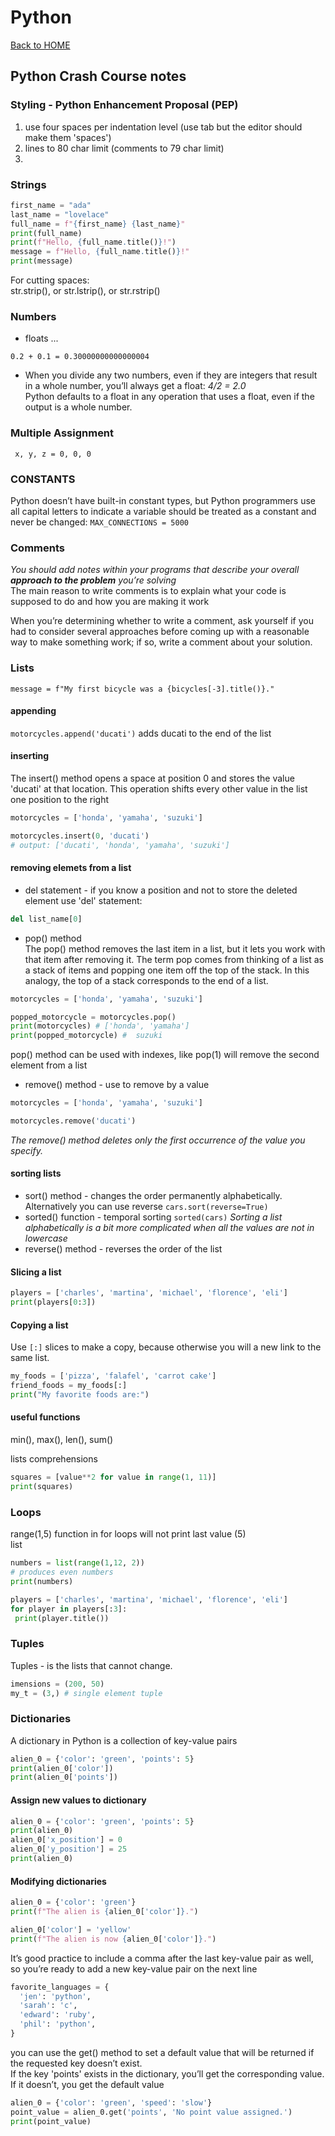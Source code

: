 # Python

[Back to HOME](https://prone19.github.io/)

## Python Crash Course notes
### Styling - Python Enhancement Proposal (PEP)
1. use four spaces per indentation level (use tab but the editor should make them 'spaces')
2. lines to 80 char limit (comments to 79 char limit)
3. 

### Strings
```python
first_name = "ada"
last_name = "lovelace"
full_name = f"{first_name} {last_name}"
print(full_name)
print(f"Hello, {full_name.title()}!")
message = f"Hello, {full_name.title()}!"
print(message)
```
For cutting spaces:  
str.strip(), or str.lstrip(), or str.rstrip()

### Numbers
- floats ...
```
0.2 + 0.1 = 0.30000000000000004 
```
- When you divide any two numbers, even if they are integers that result in a 
  whole number, you’ll always get a float: *4/2 = 2.0*  
  Python defaults to a float in any operation that uses a float, even if the
  output is a whole number.

### Multiple Assignment
``` x, y, z = 0, 0, 0```

### CONSTANTS
Python doesn’t have built-in constant types, but Python programmers use all capital letters
to indicate a variable should be treated as a 
constant and never be changed: ```MAX_CONNECTIONS = 5000```

### Comments
*You should add notes within your programs that describe your overall **approach to the
problem** you’re solving*  
The main reason to write comments is to explain what your code is supposed
to do and how you are making it work  

When you’re determining whether to write a comment, ask yourself if
you had to consider several approaches before coming up with a reasonable way to make something work; if so, write 
a comment about your solution.

### Lists
```message = f"My first bicycle was a {bicycles[-3].title()}."```
#### appending
```motorcycles.append('ducati')``` adds ducati to the end of the list
#### inserting
The insert() method opens a space at position 0 and stores
the value 'ducati' at that location. This operation shifts every other value
in the list one position to the right
```python
motorcycles = ['honda', 'yamaha', 'suzuki']

motorcycles.insert(0, 'ducati') 
# output: ['ducati', 'honda', 'yamaha', 'suzuki'] 
```
#### removing elemets from a list
- del statement - if you know a position and not to store the deleted element use 'del' statement:
```python 
del list_name[0]
```

- pop() method  
The pop() method removes the last item in a list, but it lets you work 
with that item after removing it. The term pop comes from thinking of a 
list as a stack of items and popping one item off the top of the stack. In
this analogy, the top of a stack corresponds to the end of a list.
  
```python
motorcycles = ['honda', 'yamaha', 'suzuki']

popped_motorcycle = motorcycles.pop() 
print(motorcycles) # ['honda', 'yamaha']
print(popped_motorcycle) #  suzuki
```
pop() method can be used with indexes, like pop(1) will remove the second element from a list

- remove() method - use to remove by a value

```python
motorcycles = ['honda', 'yamaha', 'suzuki']

motorcycles.remove('ducati')
```
*The remove() method deletes only the first occurrence of the value you specify.*

#### sorting lists
- sort() method - changes the order permanently alphabetically. Alternatively you can use reverse ```cars.sort(reverse=True)```
- sorted() function - temporal sorting ```sorted(cars)```
*Sorting a list alphabetically is a bit more complicated when all the values are not in
  lowercase*
- reverse() method - reverses the order of the list

#### Slicing a list
```python
players = ['charles', 'martina', 'michael', 'florence', 'eli'] 
print(players[0:3])
```

#### Copying a list
Use ```[:]``` slices to make a copy, because otherwise you will a new link to the same list. 

```python
my_foods = ['pizza', 'falafel', 'carrot cake']
friend_foods = my_foods[:]
print("My favorite foods are:")
```

#### useful functions 
min(), max(), len(), sum()  

lists comprehensions
```python
squares = [value**2 for value in range(1, 11)]
print(squares)
```

### Loops
range(1,5) function in for loops will not print last value (5)  
list
```python
numbers = list(range(1,12, 2)) 
# produces even numbers
print(numbers)
```
```python
players = ['charles', 'martina', 'michael', 'florence', 'eli']
for player in players[:3]:
 print(player.title())
```

### Tuples
Tuples - is the lists that cannot change.
```python
imensions = (200, 50)
my_t = (3,) # single element tuple
```
### Dictionaries
A dictionary in Python is a collection of key-value pairs  

```python
alien_0 = {'color': 'green', 'points': 5}
print(alien_0['color'])
print(alien_0['points'])
```
#### Assign new values to dictionary
```python
alien_0 = {'color': 'green', 'points': 5}
print(alien_0)
alien_0['x_position'] = 0
alien_0['y_position'] = 25
print(alien_0)
```

#### Modifying dictionaries
```python
alien_0 = {'color': 'green'}
print(f"The alien is {alien_0['color']}.")

alien_0['color'] = 'yellow'
print(f"The alien is now {alien_0['color']}.")
```
It’s good practice to include a comma after the 
last key-value pair as well, so you’re ready to add a new key-value pair on the 
next line

```python
favorite_languages = {
  'jen': 'python',
  'sarah': 'c',
  'edward': 'ruby',
  'phil': 'python',
}
```

you can use the get() method to
set a default value that will be returned if the requested key doesn’t exist.  
If the key 'points' exists in the dictionary, you’ll get the corresponding value. 
If it doesn’t, you get the default value
```python
alien_0 = {'color': 'green', 'speed': 'slow'}
point_value = alien_0.get('points', 'No point value assigned.')
print(point_value)
```




